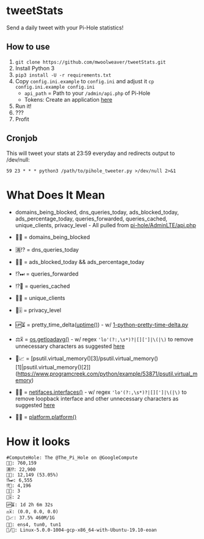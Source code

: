 # tweetStats

Send a daily tweet with your Pi-Hole statistics!

## How to use

1. `git clone https://github.com/mwoolweaver/tweetStats.git`
2. Install Python 3
3. `pip3 install -U -r requirements.txt`
4. Copy `config.ini.example` to `config.ini` and adjust it `cp config.ini.example config.ini`
   - `api_path` = Path to your `/admin/api.php` of Pi-Hole
   - Tokens: Create an application [here](https://apps.twitter.com/)
5. Run it!
6. ???
7. Profit

## Cronjob

This will tweet your stats at 23:59 everyday and redirects output to /dev/null:

```
59 23 * * * python3 /path/to/pihole_tweeter.py >/dev/null 2>&1
```

# What Does It Mean

 * domains_being_blocked, dns_queries_today, ads_blocked_today, ads_percentage_today, queries_forwarded, queries_cached, unique_clients, privacy_level - All pulled from [pi-hole/AdminLTE/api.php](https://github.com/pi-hole/AdminLTE/blob/master/api.php)

 * 🚫🌐 = domains_being_blocked

 * 🈵⁉️  = dns_queries_today

 * 📢🚫 = ads_blocked_today && ads_percentage_today

 * ⁉️⏭  = queries_forwarded

 * ⁉️💾  = queries_cached

 * 🦄🙈 = unique_clients

 * 🔐🎚️ = privacy_level

 * 🆙⏳ = pretty_time_delta([uptime()](https://pythonhosted.org/uptime/#uptime.uptime)) - w/ [1-python-pretty-time-delta.py](https://gist.github.com/thatalextaylor/7408395)

 * ⚖️x̅  = [os.getloadavg()](https://docs.python.org/2/library/os.html#os.getloadavg) - w/ regex `'lo'(?:,\s*)?|[][']|\(|\)` to remove unnecessary characters as suggested [here](https://stackoverflow.com/a/56153556/11456464)

 * 🐏📈 = [psutil.virtual_memory()[3]/psutil.virtual_memory()[1]|psutil.virtual_memory()[2]] (https://www.programcreek.com/python/example/53871/psutil.virtual_memory)

 * 🔗📡 = [netifaces.interfaces()](https://pypi.org/project/netifaces/) - w/ regex `'lo'(?:,\s*)?|[][']|\(|\)` to remove loopback interface and other unnecessary characters as suggested [here](https://stackoverflow.com/a/56153556/11456464)

 * 🐧🌽 = [platform.platform()](https://docs.python.org/2/library/platform.html#platform.platform)




# How it looks

```
#ComputeHole: The @The_Pi_Hole on @GoogleCompute     
🚫🌐: 760,159      
🈵⁉️: 22,900      
📢🚫: 12,149 (53.05%)      
⁉️⏭: 6,555      
⁉️💾: 4,196      
🦄🙈: 3      
🔐🎚️: 2      
🆙⏳: 1d 2h 6m 32s      
⚖️x̅: (0.0, 0.0, 0.0)        
🐏📈: 37.5% 460M/1G         
🔗📡: ens4, tun0, tun1        
🐧/🌽: Linux-5.0.0-1004-gcp-x86_64-with-Ubuntu-19.10-eoan
```
